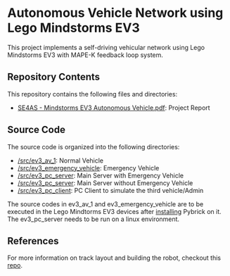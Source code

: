 # Autonomous Vehicle Network using Lego Mindstorms EV3
This project implements a self-driving vehicular network using Lego Mindstorms EV3 with MAPE-K feedback loop system. 

## Repository Contents

This repository contains the following files and directories:

- [SE4AS - Mindstorms EV3 Autonomous Vehicle.pdf](SE4AS_%20Mindstorms%20EV3%20Autonomous%20Vehicle%20Report.pdf): Project Report

## Source Code

The source code is organized into the following directories:

- [/src/ev3_av_1](/src/ev3_av_1): Normal Vehicle
- [/src/ev3_emergency_vehicle](/src/ev3_emergency_vehicle): Emergency Vehicle
- [/src/ev3_pc_server](/src/ev3_pc_server_emergency): Main Server with Emergency Vehicle
- [/src/ev3_pc_server](/src/ev3_pc_server_normal): Main Server without Emergency Vehicle
- [/src/ev3_pc_client](/src/ev3_pc_client): PC Client to simulate the third vehicle/Admin

The source codes in ev3_av_1 and ev3_emergency_vehicle are to be executed in the Lego Mindtorms EV3 devices after [installing](https://pybricks.com/install/mindstorms-ev3/installation/) Pybrick on it. The ev3_pc_server needs to be run on a linux environment.

## References

For more information on track layout and building the robot, checkout this [repo](https://github.com/KAIST-SE-Lab/Platooning-LEGOs).


